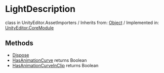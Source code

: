 # LightDescription
class in UnityEditor.AssetImporters
 / Inherits from: <a href="https://docs.unity3d.com/6000.1/Documentation/ScriptReference/Object.html">Object</a> / Implemented in: <a href="https://docs.unity3d.com/6000.1/Documentation/ScriptReference/UnityEditor.CoreModule.html">UnityEditor.CoreModule</a>

## Methods
- <a href="https://docs.unity3d.com/6000.1/Documentation/ScriptReference/LightDescription.Dispose.html">Dispose</a>
- <a href="https://docs.unity3d.com/6000.1/Documentation/ScriptReference/LightDescription.HasAnimationCurve.html">HasAnimationCurve</a> returns Boolean
- <a href="https://docs.unity3d.com/6000.1/Documentation/ScriptReference/LightDescription.HasAnimationCurveInClip.html">HasAnimationCurveInClip</a> returns Boolean
